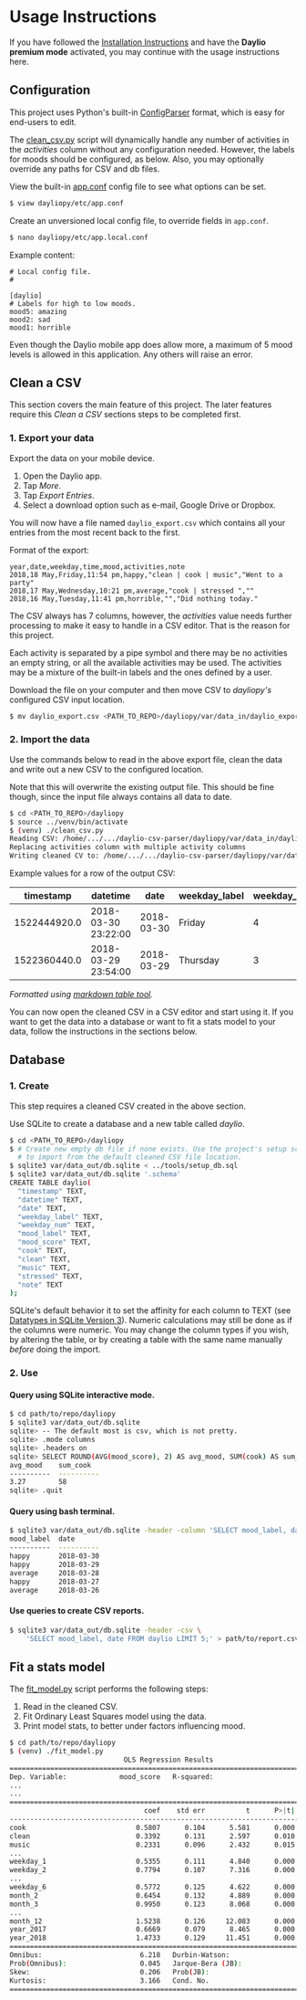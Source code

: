 # Usage Instructions

If you have followed the [Installation Instructions](installation.md) and have the **Daylio premium mode** activated, you may continue with the usage instructions here.


## Configuration

This project uses Python's built-in [ConfigParser](https://docs.python.org/3/library/configparser.html) format, which is easy for end-users to edit.

The [clean_csv.py](/dayiopy/clean_csv.py) script will dynamically handle any number of activities in the _activities_ column without any configuration needed. However, the labels for moods should be configured, as below. Also, you may optionally override any paths for CSV and db files.

View the built-in [app.conf](/dayliopy/etc/app.conf) config file to see what options can be set.

```bash
$ view dayliopy/etc/app.conf
```

Create an unversioned local config file, to override fields in `app.conf`.

```bash
$ nano dayliopy/etc/app.local.conf
```

Example content:
```
# Local config file.
#

[daylio]
# Labels for high to low moods.
mood5: amazing
mood2: sad
mood1: horrible
```

Even though the Daylio mobile app does allow more, a maximum of 5 mood levels is allowed in this application. Any others will raise an error.


## Clean a CSV

This section covers the main feature of this project. The later features require this _Clean a CSV_ sections steps to be completed first.


### 1. Export your data

Export the data on your mobile device.

1. Open the Daylio app.
2. Tap _More_.
3. Tap _Export Entries_.
4. Select a download option such as e-mail, Google Drive or Dropbox.

You will now have a file named `daylio_export.csv` which contains all your entries from the most recent back to the first.

Format of the export:

```
year,date,weekday,time,mood,activities,note
2018,18 May,Friday,11:54 pm,happy,"clean | cook | music","Went to a party"
2018,17 May,Wednesday,10:21 pm,average,"cook | stressed ",""
2018,16 May,Tuesday,11:41 pm,horrible,"","Did nothing today."
```

The CSV always has 7 columns, however, the _activities_ value needs further processing to make it easy to handle in a CSV editor. That is the reason for this project.

Each activity is separated by a pipe symbol and there may be no activities an empty string, or all the available activities may be used. The activities may be a mixture of the built-in labels and the ones defined by a user.

Download the file on your computer and then move CSV to _dayliopy's_ configured CSV input location.

```bash
$ mv daylio_export.csv <PATH_TO_REPO>/dayliopy/var/data_in/daylio_export.csv
```


### 2. Import the data

Use the commands below to read in the above export file, clean the data and write out a new CSV to the configured location.

Note that this will overwrite the existing output file. This should be fine though, since the input file always contains all data to date.

```bash
$ cd <PATH_TO_REPO>/dayliopy
$ source ../venv/bin/activate
$ (venv) ./clean_csv.py
Reading CSV: /home/.../.../daylio-csv-parser/dayliopy/var/data_in/daylio_export.csv
Replacing activities column with multiple activity columns
Writing cleaned CV to: /home/.../.../daylio-csv-parser/dayliopy/var/data_out/cleaned.csv
```

Example values for a row of the output CSV:

| timestamp | datetime | date | weekday_label | weekday_num | mood_label | mood_score | clean | cook | music | stressed | note |
|--------------|---------------------|------------|---------------|-------------|------------|------------|-------|------|-------|-----------------------|-----------------|
| 1522444920.0 | 2018-03-30 23:22:00 | 2018-03-30 | Friday | 4 | average | 3 | 1 | 0 | 0 | 1 | Did a roadtrip. |
| 1522360440.0 | 2018-03-29 23:54:00 | 2018-03-29 | Thursday | 3 | happy | 4 | 0 | 1 | 0 | 0 |  |

_Formatted using [markdown table tool](https://www.tablesgenerator.com/markdown_tables)._

You can now open the cleaned CSV in a CSV editor and start using it. If you want to get the data into a database or want to fit a stats model to your data, follow the instructions in the sections below.


## Database

### 1. Create

This step requires a cleaned CSV created in the above section.

Use SQLite to create a database and a new table called _daylio_.

```bash
$ cd <PATH_TO_REPO>/dayliopy
$ # Create new empty db file if none exists. Use the project's setup script
  # to import from the default cleaned CSV file location.
$ sqlite3 var/data_out/db.sqlite < ../tools/setup_db.sql
$ sqlite3 var/data_out/db.sqlite '.schema'
CREATE TABLE daylio(
  "timestamp" TEXT,
  "datetime" TEXT,
  "date" TEXT,
  "weekday_label" TEXT,
  "weekday_num" TEXT,
  "mood_label" TEXT,
  "mood_score" TEXT,
  "cook" TEXT,
  "clean" TEXT,
  "music" TEXT,
  "stressed" TEXT,
  "note" TEXT
);
```

SQLite's default behavior it to set the affinity for each column to TEXT (see [Datatypes in SQLite Version 3](https://www.sqlite.org/datatype3.html)). Numeric calculations may still be done as if the columns were numeric. You may change the column types if you wish, by altering the table, or by creating a table with the same name manually _before_ doing the import.


### 2. Use

#### Query using SQLite interactive mode.

```bash
$ cd path/to/repo/dayliopy
$ sqlite3 var/data_out/db.sqlite
sqlite> -- The default most is csv, which is not pretty.
sqlite> .mode columns
sqlite> .headers on
sqlite> SELECT ROUND(AVG(mood_score), 2) AS avg_mood, SUM(cook) AS sum_cook FROM daylio;
avg_mood    sum_cook
----------  ----------
3.27        58
sqlite> .quit
```

#### Query using bash terminal.

```bash
$ sqlite3 var/data_out/db.sqlite -header -column 'SELECT mood_label, date FROM daylio LIMIT 5;'
mood_label  date
----------  ----------
happy       2018-03-30
happy       2018-03-29
average     2018-03-28
happy       2018-03-27
average     2018-03-26
```

#### Use queries to create CSV reports.

```bash
$ sqlite3 var/data_out/db.sqlite -header -csv \
    'SELECT mood_label, date FROM daylio LIMIT 5;' > path/to/report.csv
```


## Fit a stats model

The [fit_model.py](/dayiopy/fit_model.py) script performs the following steps:

1. Read in the cleaned CSV.
2. Fit Ordinary Least Squares model using the data.
3. Print model stats, to better under factors influencing mood.

```bash
$ cd path/to/repo/dayliopy
$ (venv) ./fit_model.py
                            OLS Regression Results
==============================================================================
Dep. Variable:             mood_score   R-squared:                       0.955
...
...
==============================================================================================
                                 coef    std err          t      P>|t|      [0.025      0.975]
----------------------------------------------------------------------------------------------
cook                           0.5807      0.104      5.581      0.000       0.376       0.785
clean                          0.3392      0.131      2.597      0.010       0.083       0.596
music                          0.2331      0.096      2.432      0.015       0.045       0.421
...
weekday_1                      0.5355      0.111      4.840      0.000       0.318       0.753
weekday_2                      0.7794      0.107      7.316      0.000       0.570       0.989
...
weekday_6                      0.5772      0.125      4.622      0.000       0.332       0.822
month_2                        0.6454      0.132      4.889      0.000       0.386       0.905
month_3                        0.9950      0.123      8.068      0.000       0.753       1.237
...
month_12                       1.5238      0.126     12.083      0.000       1.276       1.771
year_2017                      0.6669      0.079      8.465      0.000       0.512       0.822
year_2018                      1.4733      0.129     11.451      0.000       1.221       1.726
==============================================================================
Omnibus:                        6.218   Durbin-Watson:                   1.591
Prob(Omnibus):                  0.045   Jarque-Bera (JB):                6.075
Skew:                           0.206   Prob(JB):                       0.0480
Kurtosis:                       3.166   Cond. No.                         20.0
==============================================================================
```
